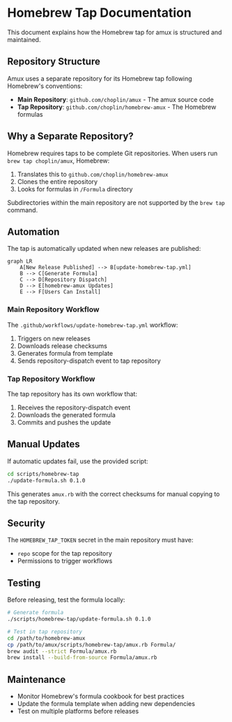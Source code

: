 # Homebrew Tap Documentation

This document explains how the Homebrew tap for amux is structured and maintained.

## Repository Structure

Amux uses a separate repository for its Homebrew tap following Homebrew's conventions:

- **Main Repository**: `github.com/choplin/amux` - The amux source code
- **Tap Repository**: `github.com/choplin/homebrew-amux` - The Homebrew formulas

## Why a Separate Repository?

Homebrew requires taps to be complete Git repositories. When users run `brew tap choplin/amux`, Homebrew:

1. Translates this to `github.com/choplin/homebrew-amux`
2. Clones the entire repository
3. Looks for formulas in `/Formula` directory

Subdirectories within the main repository are not supported by the `brew tap` command.

## Automation

The tap is automatically updated when new releases are published:

```mermaid
graph LR
    A[New Release Published] --> B[update-homebrew-tap.yml]
    B --> C[Generate Formula]
    C --> D[Repository Dispatch]
    D --> E[homebrew-amux Updates]
    E --> F[Users Can Install]
```

### Main Repository Workflow

The `.github/workflows/update-homebrew-tap.yml` workflow:

1. Triggers on new releases
2. Downloads release checksums
3. Generates formula from template
4. Sends repository-dispatch event to tap repository

### Tap Repository Workflow

The tap repository has its own workflow that:

1. Receives the repository-dispatch event
2. Downloads the generated formula
3. Commits and pushes the update

## Manual Updates

If automatic updates fail, use the provided script:

```bash
cd scripts/homebrew-tap
./update-formula.sh 0.1.0
```

This generates `amux.rb` with the correct checksums for manual copying to the tap repository.

## Security

The `HOMEBREW_TAP_TOKEN` secret in the main repository must have:

- `repo` scope for the tap repository
- Permissions to trigger workflows

## Testing

Before releasing, test the formula locally:

```bash
# Generate formula
./scripts/homebrew-tap/update-formula.sh 0.1.0

# Test in tap repository
cd /path/to/homebrew-amux
cp /path/to/amux/scripts/homebrew-tap/amux.rb Formula/
brew audit --strict Formula/amux.rb
brew install --build-from-source Formula/amux.rb
```

## Maintenance

- Monitor Homebrew's formula cookbook for best practices
- Update the formula template when adding new dependencies
- Test on multiple platforms before releases
